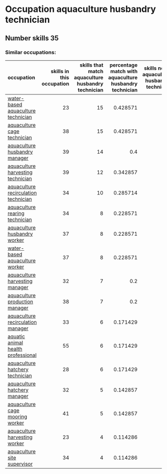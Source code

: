 # Occupation aquaculture husbandry technician
## Number skills 35
### Similar occupations:
| occupation                                                                      |   skills in this occupation |   skills that match aquaculture husbandry technician |   percentage match with aquaculture husbandry technician |   skills not in aquaculture husbandry technician |
|:--------------------------------------------------------------------------------|----------------------------:|-----------------------------------------------------:|---------------------------------------------------------:|-------------------------------------------------:|
| [water-based aquaculture technician](water-based_aquaculture_technician.md)     |                          23 |                                                   15 |                                                 0.428571 |                                                8 |
| [aquaculture cage technician](aquaculture_cage_technician.md)                   |                          38 |                                                   15 |                                                 0.428571 |                                               23 |
| [aquaculture husbandry manager](aquaculture_husbandry_manager.md)               |                          39 |                                                   14 |                                                 0.4      |                                               25 |
| [aquaculture harvesting technician](aquaculture_harvesting_technician.md)       |                          39 |                                                   12 |                                                 0.342857 |                                               27 |
| [aquaculture recirculation technician](aquaculture_recirculation_technician.md) |                          34 |                                                   10 |                                                 0.285714 |                                               24 |
| [aquaculture rearing technician](aquaculture_rearing_technician.md)             |                          34 |                                                    8 |                                                 0.228571 |                                               26 |
| [aquaculture husbandry worker](aquaculture_husbandry_worker.md)                 |                          37 |                                                    8 |                                                 0.228571 |                                               29 |
| [water-based aquaculture worker](water-based_aquaculture_worker.md)             |                          37 |                                                    8 |                                                 0.228571 |                                               29 |
| [aquaculture harvesting manager](aquaculture_harvesting_manager.md)             |                          32 |                                                    7 |                                                 0.2      |                                               25 |
| [aquaculture production manager](aquaculture_production_manager.md)             |                          38 |                                                    7 |                                                 0.2      |                                               31 |
| [aquaculture recirculation manager](aquaculture_recirculation_manager.md)       |                          33 |                                                    6 |                                                 0.171429 |                                               27 |
| [aquatic animal health professional](aquatic_animal_health_professional.md)     |                          55 |                                                    6 |                                                 0.171429 |                                               49 |
| [aquaculture hatchery technician](aquaculture_hatchery_technician.md)           |                          28 |                                                    6 |                                                 0.171429 |                                               22 |
| [aquaculture hatchery manager](aquaculture_hatchery_manager.md)                 |                          32 |                                                    5 |                                                 0.142857 |                                               27 |
| [aquaculture cage mooring worker](aquaculture_cage_mooring_worker.md)           |                          41 |                                                    5 |                                                 0.142857 |                                               36 |
| [aquaculture harvesting worker](aquaculture_harvesting_worker.md)               |                          23 |                                                    4 |                                                 0.114286 |                                               19 |
| [aquaculture site supervisor](aquaculture_site_supervisor.md)                   |                          34 |                                                    4 |                                                 0.114286 |                                               30 |
